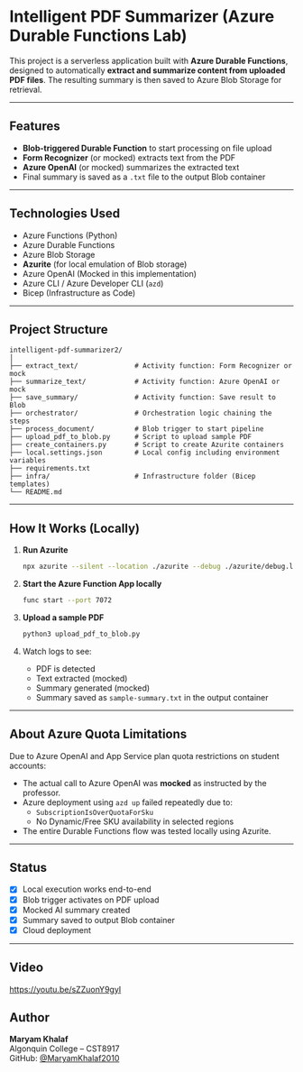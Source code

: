 
# Intelligent PDF Summarizer (Azure Durable Functions Lab)

This project is a serverless application built with **Azure Durable Functions**, designed to automatically **extract and summarize content from uploaded PDF files**. The resulting summary is then saved to Azure Blob Storage for retrieval.

---

## Features

-  **Blob-triggered Durable Function** to start processing on file upload  
-  **Form Recognizer** (or mocked) extracts text from the PDF  
-  **Azure OpenAI** (or mocked) summarizes the extracted text  
-  Final summary is saved as a `.txt` file to the output Blob container  

---

## Technologies Used

- Azure Functions (Python)  
- Azure Durable Functions  
- Azure Blob Storage  
- **Azurite** (for local emulation of Blob storage)  
- Azure OpenAI (Mocked in this implementation)  
- Azure CLI / Azure Developer CLI (`azd`)  
- Bicep (Infrastructure as Code)  

---

## Project Structure

```
intelligent-pdf-summarizer2/
│
├── extract_text/              # Activity function: Form Recognizer or mock
├── summarize_text/            # Activity function: Azure OpenAI or mock
├── save_summary/              # Activity function: Save result to Blob
├── orchestrator/              # Orchestration logic chaining the steps
├── process_document/          # Blob trigger to start pipeline
├── upload_pdf_to_blob.py      # Script to upload sample PDF
├── create_containers.py       # Script to create Azurite containers
├── local.settings.json        # Local config including environment variables
├── requirements.txt
├── infra/                     # Infrastructure folder (Bicep templates)
└── README.md
```

---

## How It Works (Locally)

1. **Run Azurite**  
   ```bash
   npx azurite --silent --location ./azurite --debug ./azurite/debug.log
   ```

2. **Start the Azure Function App locally**  
   ```bash
   func start --port 7072
   ```

3. **Upload a sample PDF**  
   ```bash
   python3 upload_pdf_to_blob.py
   ```

4. Watch logs to see:  
   - PDF is detected  
   - Text extracted (mocked)  
   - Summary generated (mocked)  
   - Summary saved as `sample-summary.txt` in the output container  

---

## About Azure Quota Limitations

Due to Azure OpenAI and App Service plan quota restrictions on student accounts:

- The actual call to Azure OpenAI was **mocked** as instructed by the professor.
- Azure deployment using `azd up` failed repeatedly due to:
  - `SubscriptionIsOverQuotaForSku`
  - No Dynamic/Free SKU availability in selected regions
- The entire Durable Functions flow was tested locally using Azurite.

---


##  Status

- [x] Local execution works end-to-end  
- [x] Blob trigger activates on PDF upload  
- [x] Mocked AI summary created  
- [x] Summary saved to output Blob container  
- [x] Cloud deployment

---
## Video
https://youtu.be/sZZuonY9gyI

##  Author

**Maryam Khalaf**  
Algonquin College – CST8917  
GitHub: [@MaryamKhalaf2010](https://github.com/MaryamKhalaf2010)
